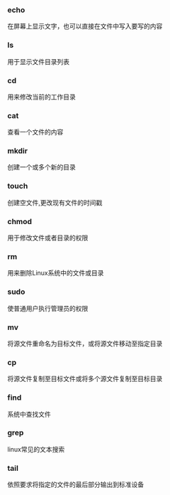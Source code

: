 ### echo
在屏幕上显示文字，也可以直接在文件中写入要写的内容
### ls
用于显示文件目录列表
### cd
用来修改当前的工作目录
### cat
查看一个文件的内容
### mkdir
创建一个或多个新的目录
### touch
创建空文件,更改现有文件的时间戳
### chmod
用于修改文件或者目录的权限
### rm
用来删除Linux系统中的文件或目录
### sudo
使普通用户执行管理员的权限
### mv
将源文件重命名为目标文件，或将源文件移动至指定目录
### cp
将源文件复制至目标文件或将多个源文件复制至目标目录
### find
系统中查找文件
### grep
linux常见的文本搜索
### tail
依照要求将指定的文件的最后部分输出到标准设备